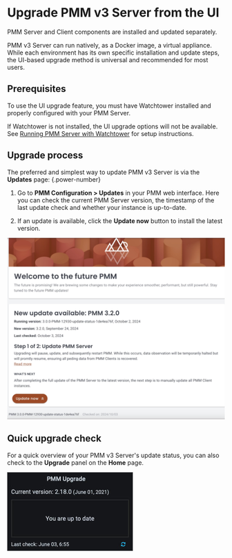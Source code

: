 # Upgrade PMM v3 Server from the UI

PMM Server and Client components are installed and updated separately.

PMM v3 Server can run natively, as a Docker image, a virtual appliance<!----or an AWS cloud instance-->. While each environment has its own specific installation and update steps, the UI-based upgrade method is universal and recommended for most users.

## Prerequisites

To use the UI upgrade feature, you must have Watchtower installed and properly configured with your PMM Server. 

If Watchtower is not installed, the UI upgrade options will not be available. See [Running PMM Server with Watchtower](../install-pmm/install-pmm-server/deployment-options/docker/index.md) for setup instructions.

## Upgrade process

The preferred and simplest way to update PMM v3 Server is via the **Updates** page:
{.power-number}

1. Go to **PMM Configuration > Updates** in your PMM web interface. Here you can check the current PMM Server version, the timestamp of the last update check and whether your instance is up-to-date.  

2. If an update is available, click the **Update now** button to install the latest version.

![Update page](../images/Update_page.png)

## Quick upgrade check

For a quick overview of your PMM v3 Server's update status, you can also check to the **Upgrade** panel on the **Home** page.

![PMM Home Dashboard Upgrade Panel](../images/PMM_Home_Dashboard_Panels_Upgrade.jpg)
